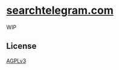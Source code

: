 # [searchtelegram.com](https://searchtelegram.com)

WIP


## License

[AGPLv3](https://www.gnu.org/licenses/agpl-3.0.en.html)
